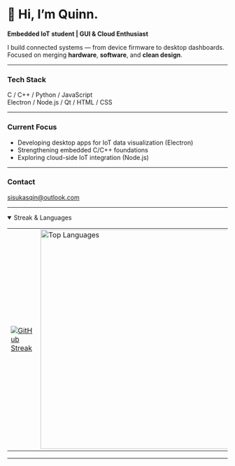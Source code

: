 # 👋 Hi, I’m Quinn.

**Embedded IoT student | GUI & Cloud Enthusiast**

I build connected systems — from device firmware to desktop dashboards.  
Focused on merging **hardware**, **software**, and **clean design**.

---

### Tech Stack
C / C++ / Python / JavaScript  
Electron / Node.js / Qt / HTML / CSS  

---

### Current Focus
- Developing desktop apps for IoT data visualization (Electron)  
- Strengthening embedded C/C++ foundations  
- Exploring cloud-side IoT integration (Node.js)

---

### Contact
sisukasqin@outlook.com





---

<details open>
  <summary>Streak & Languages</summary>
<table>
  <tr>
    <td>
<a href="https://git.io/streak-stats"><img src="https://github-readme-streak-stats.herokuapp.com?user=01Qin&theme=buefy&hide_border=true&date_format=j%20M%5B%20Y%5D&card_height=215&background=45%2CFFFAF0%2CFFFAF0&currStreakNum=000000&stroke=FF1493&sideNums=000000&ring=FF1493&sideLabels=000000&fire=FF1493&currStreakLabel=FF1493" alt="GitHub Streak" /></a>
</div>
    </td>
    <td>
      <img src="https://github-readme-stats.vercel.app/api/top-langs/?username=01Qin&layout=compact&theme=buefy&title_color=FF1493&bg_color=FFFAF0FF" width="500px" alt="Top Languages"/>
    </td>
  </tr>
</table>
</details>

---


